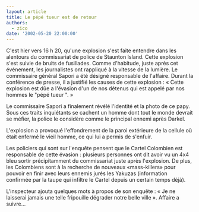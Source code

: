 ```yaml
---
layout: article
title: Le pépé tueur est de retour
authors:
  - zico
date: '2002-05-20 22:00:00'
---
```


C'est hier vers 16 h 20, qu'une explosion s'est faite entendre dans les alentours du commissariat de police de Staunton Island. Cette explosion s'est suivie de bruits de fusillades. Comme d'habitude, juste après cet événement, les journalistes ont rappliqué à la vitesse de la lumière. Le commissaire général Sapori a été désigné responsable de l'affaire. Durant la conférence de presse, il a justifié les causes de cette explosion : « Cette explosion est dûe a l'évasion d'un de nos détenus qui est appelé par nos hommes le "pépé tueur ". »

Le commissaire Sapori a finalement révélé l'identité et la photo de ce papy. Sous ces traits inquiétants se cachent un homme dont tout le monde devrait se méfier, la police le considère comme le principal ennemi après Darkel.

L'explosion a provoqué l'effondrement de la paroi extérieure de la cellule où était enfermé le vieil homme, ce qui lui a permis de s'enfuir.

Les policiers qui sont sur l'enquête pensent que le Cartel Colombien est responsable de cette évasion : plusieurs personnes ont dit avoir vu un 4x4 bleu sortir précipitamment du commissariat juste après l'explosion. De plus, les Colombiens sont à la recherche de nouveaux «mass-killers» pour pouvoir en finir avec leurs ennemis jurés les Yakuzas (information confirmée par la taupe qui infiltre le Cartel depuis un certain temps déjà).

L'inspecteur ajouta quelques mots à propos de son enquête : « Je ne laisserai jamais une telle fripouille dégrader notre belle ville ». Affaire a suivre...